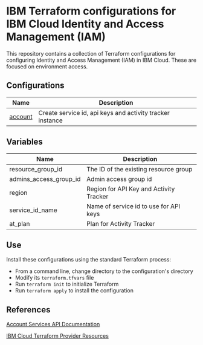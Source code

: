 # IBM Terraform configurations for IBM Cloud Identity and Access Management (IAM)

This repository contains a collection of Terraform configurations for configuring Identity and Access Management (IAM) in IBM Cloud. These are focused on environment access.

## Configurations

| Name | Description |
| ---------------- | ---------------- |
| [account](https://github.com/ibm-pett/acct-config-iam/tree/master/modules/account) | Create service id, api keys and activity tracker instance |

## Variables

| Name | Description |
| ---------------- | ---------------- |
| resource_group_id | The ID of the existing resource group |
| admins_access_group_id | Admin access group id |
| region | Region for API Key and Activity Tracker|
| service_id_name | Name of service id to use for API keys |
| at_plan | Plan for Activity Tracker |


## Use

Install these configurations using the standard Terraform process:

- From a command line, change directory to the configuration's directory
- Modify its `terraform.tfvars` file
- Run `terraform init` to initialize Terraform
- Run `terraform apply` to install the configuration

## References

[Account Services API Documentation](https://cloud.ibm.com/docs/account?topic=account-account-services#api-acct-mgmt)

[IBM Cloud Terraform Provider Resources](https://cloud.ibm.com/docs/terraform?topic=terraform-index-of-ibm-cloud-provider-plug-in-for-terraform-resources-and-data-sources)
